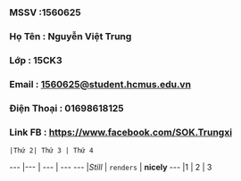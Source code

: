 ### MSSV       :1560625
### Họ Tên     : Nguyễn Việt Trung
### Lớp        : 15CK3
### Email      : 1560625@student.hcmus.edu.vn
### Điện Thoại : 01698618125
### Link FB    : https://www.facebook.com/SOK.Trungxi

    |Thứ 2| Thứ 3 | Thứ 4 
--- |---  | ---   | ---
--- |*Still* | `renders` | **nicely**
--- |1 | 2 | 3

